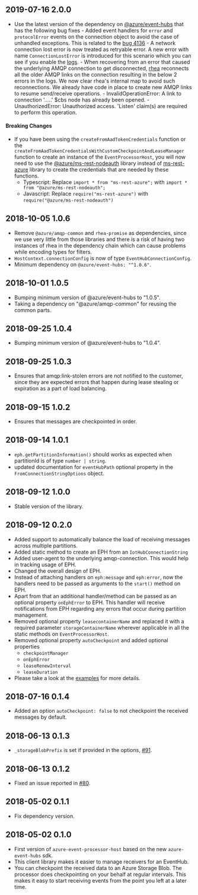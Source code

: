 ## 2019-07-16 2.0.0
- Use the latest version of the dependency on [@azure/event-hubs](https://www.npmjs.com/package/@azure/event-hubs/v/2.1.1) that has the following bug fixes
      - Added event handlers for `error` and `protocolError` events on the connection object to avoid the case of unhandled exceptions. This is related to the [bug 4136](https://github.com/Azure/azure-sdk-for-js/issues/4136)
      - A network connection lost error is now treated as retryable error. A new error with name `ConnectionLostError` 
      is introduced for this scenario which you can see if you enable the [logs](https://github.com/Azure/azure-sdk-for-js/tree/master/sdk/eventhub/event-hubs#enable-logs).
      - When recovering from an error that caused the underlying AMQP connection to get disconnected, 
      [rhea](https://github.com/amqp/rhea/issues/205) reconnects all the older AMQP links on the connection 
      resulting in the below 2 errors in the logs. We now clear rhea's internal map to avoid such reconnections. 
      We already have code in place to create new AMQP links to resume send/receive operations.
         - InvalidOperationError: A link to connection '.....' $cbs node has already been opened.
         - UnauthorizedError: Unauthorized access. 'Listen' claim(s) are required to perform this operation.

#### Breaking Changes
- If you have been using the `createFromAadTokenCredentials` function or the `createFromAadTokenCredentialsWithCustomCheckpointAndLeaseManager` function to create an instance of the 
`EventProcessorHost`, you will now need to use the [@azure/ms-rest-nodeauth](https://www.npmjs.com/package/@azure/ms-rest-nodeauth) 
library instead of [ms-rest-azure](https://www.npmjs.com/package/ms-rest-azure) library to create 
the credentials that are needed by these functions.
    - Typescript: Replace `import * from "ms-rest-azure";` with `import * from "@azure/ms-rest-nodeauth";`
    - Javascript: Replace `require("ms-rest-azure")` with `require("@azure/ms-rest-nodeauth")`


## 2018-10-05 1.0.6
- Remove `@azure/amqp-common` and `rhea-promise` as dependencies, since we use very little from 
those libraries and there is a risk of having two instances of rhea in the dependency chain which 
can cause problems while encoding types for filters.
- `HostContext.connectionConfig` is now of type `EventHubConnectionConfig`.
- Minimum dependency on `@azure/event-hubs: "^1.0.6"`.

## 2018-10-01 1.0.5
- Bumping minimum version of @azure/event-hubs to "1.0.5".
- Taking a dependency on "@azure/amqp-common" for reusing the common parts.

## 2018-09-25 1.0.4
- Bumping minimum version of @azure/event-hubs to "1.0.4".

## 2018-09-25 1.0.3
- Ensures that amqp:link-stolen errors are not notified to the customer, since they are expected errors that
happen during lease stealing or expiration as a part of load balancing.

## 2018-09-15 1.0.2
- Ensures that messages are checkpointed in order.

## 2018-09-14 1.0.1
- `eph.getPartitionInformation()` should works as expected when partitionId is of type `number | string`.
- updated documentation for `eventHubPath` optional property in the `FromConnectionStringOptions` object.

## 2018-09-12 1.0.0
- Stable version of the library.

## 2018-09-12 0.2.0
- Added support to automatically balance the load of receiving messages across multiple partitions.
- Added static method to create an EPH from an `IotHubConnectionString`
- Added user-agent to the underlying amqp-connection. This would help in tracking usage of EPH.
- Changed the overall design of EPH.
- Instead of attaching handlers on `eph:message` and `eph:error`, now the handlers need to be passed
as arguments to the `start()` method on EPH.
- Apart from that an additional handler/method can be passed as an optional property `onEphError`
to EPH. This handler will receive notifications from EPH regarding any errors that occur during
partition management.
- Removed optional property `leasecontainerName` and replaced it with a required parameter `storageContainerName` wherever applicable in all the static methods on `EventProcessorHost`.
- Removed optional property `autoCheckpoint` and added optional properties
   - `checkpointManager`
   - `onEphError`
   - `leaseRenewInterval`
   - `leaseDuration`
- Please take a look at the [examples](https://github.com/Azure/azure-sdk-for-js/tree/master/eventhub/event-processor-host/samples) for more details.

## 2018-07-16 0.1.4
- Added an option `autoCheckpoint: false` to not checkpoint the received messages by default.

## 2018-06-13 0.1.3
- `_storageBlobPrefix` is set if provided in the options, [#91](https://github.com/Azure/azure-event-hubs-node/pull/91).

## 2018-06-13 0.1.2
- Fixed an issue reported in [#80](https://github.com/Azure/azure-event-hubs-node/issues/80).

## 2018-05-02 0.1.1
- Fix dependency version.

## 2018-05-02 0.1.0
- First version of `azure-event-processor-host` based on the new `azure-event-hubs` sdk.
- This client library makes it easier to manage receivers for an EventHub.
- You can checkpoint the received data to an Azure Storage Blob. The processor does checkpointing
on your behalf at regular intervals. This makes it easy to start receiving events from the point you
left at a later time.
